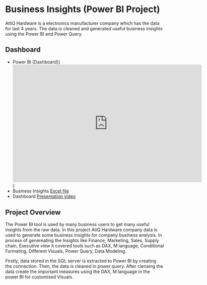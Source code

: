 
# Business Insights (Power BI Project)

AtliQ Hardware is a electronics manufacturer company which has the data for last 4 years. The data is cleaned and generated useful business insights using the Power BI and Power Query.


## Dashboard

 - Power BI [Dashboard](<iframe title="Business Insights Power Bi" width="600" height="373.5" src="https://app.powerbi.com/view?r=eyJrIjoiYzZmZDFjZGYtZTc0ZS00MDY1LTk1NjEtY2Q0YjI4MWY3OWU4IiwidCI6ImM2ZTU0OWIzLTVmNDUtNDAzMi1hYWU5LWQ0MjQ0ZGM1YjJjNCJ9" frameborder="0" allowFullScreen="true"></iframe>)
 - Business Insights [Excel file](https://github.com/Manojcodedata/Power-BI-Project/blob/main/Business%20Insights%20Power%20Bi%20(1).xlsx)
 - Dashboard [Presentation video](https://www.linkedin.com/in/sai-manoj-pacha-879b77220/)


## Project Overview

The Power BI tool is used by many business users to get many useful insights from the raw data. In this project AtiQ Hardware company data is used to generate some business insights for company business analysis. In process of genereating the Insights like Finance, Marketing, Sales, Supply chain, Executive view it covered tools such as DAX, M language, Conditional Formating, Different Visuals, Power Query, Data Modeling.

Firstly, data stored in the SQL server is extracted to Power BI by creating the connection. Then, the data is cleaned in power query.
After clenaing the data create the important measures using the DAX, M language in the power BI for customised Visuals.
